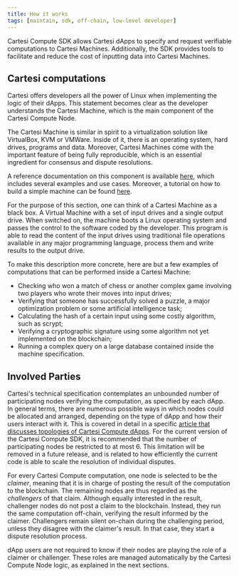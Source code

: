 ```yaml
---
title: How it works
tags: [maintain, sdk, off-chain, low-level developer]
---
```


Cartesi Compute SDK allows Cartesi dApps to specify and request verifiable computations to Cartesi Machines. Additionally, the SDK provides tools to facilitate and reduce the cost of inputting data into Cartesi Machines.

## Cartesi computations

Cartesi offers developers all the power of Linux when implementing the logic of their dApps. This statement becomes clear as the developer understands the Cartesi Machine, which is the main component of the Cartesi Compute Node.

The Cartesi Machine is similar in spirit to a virtualization solution like VirtualBox, KVM or VMWare. Inside of it, there is an operating system, hard drives, programs and data. Moreover, Cartesi Machines come with the important feature of being fully reproducible, which is an essential ingredient for consensus and dispute resolutions.

A reference documentation on this component is available [here](../machine/index.md), which includes several examples and use cases. Moreover, a tutorial on how to build a simple machine can be found [here](../tutorials/helloworld/cartesi-machine.md).

For the purpose of this section, one can think of a Cartesi Machine as a black box. A Virtual Machine with a set of input drives and a single output drive. When switched on, the machine boots a Linux operating system and passes the control to the software coded by the developer. This program is able to read the content of the input drives using traditional file operations available in any major programming language, process them and write results to the output drive.

To make this description more concrete, here are but a few examples of computations that can be performed inside a Cartesi Machine:

- Checking who won a match of chess or another complex game involving two players who wrote their moves into input drives;
- Verifying that someone has successfully solved a puzzle, a major optimization problem or some artificial intelligence task;
- Calculating the hash of a certain input using some costly algorithm, such as scrypt;
- Verifying a cryptographic signature using some algorithm not yet implemented on the blockchain;
- Running a complex query on a large database contained inside the machine specification.

## Involved Parties

Cartesi's technical specification contemplates an unbounded number of participating nodes verifying the computation, as specified by each dApp. In general terms, there are numerous possible ways in which nodes could be allocated and arranged, depending on the type of dApp and how their users interact with it. This is covered in detail in a specific [article that discusses topologies of Cartesi Compute dApps](https://medium.com/cartesi/topologies-of-descartes-dapps-439370973c4a). For the current version of the Cartesi Compute SDK, it is recommended that the number of participating nodes be restricted to at most 6. This limitation will be removed in a future release, and is related to how efficiently the current code is able to scale the resolution of individual disputes.

For every Cartesi Compute computation, one node is selected to be the _claimer_, meaning that it is in charge of posting the result of the computation to the blockchain. The remaining nodes are thus regarded as the _challengers_ of that claim. Although equally interested in the result, challenger nodes do not post a claim to the blockchain. Instead, they run the same computation off-chain, verifying the result informed by the claimer. Challengers remain silent on-chain during the challenging period, unless they disagree with the claimer's result. In that case, they start a dispute resolution process.

dApp users are not required to know if their nodes are playing the role of a claimer or challenger. These roles are managed automatically by the Cartesi Compute Node logic, as explained in the next sections.
